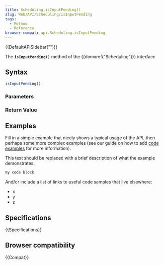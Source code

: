 ```yaml
---
title: Scheduling.isInputPending()
slug: Web/API/Scheduling/isInputPending
tags:
  - Method
  - Reference
browser-compat: api.Scheduling.isInputPending
---
```

{{DefaultAPISidebar("")}}

The **`isInputPending()`** method of the {{domxref("Scheduling")}} interface 

## Syntax

```js
isInputPending()
```

### Parameters



### Return Value



## Examples

Fill in a simple example that nicely shows a typical usage of the API, then perhaps some more complex examples (see our guide on how to add [code examples](/en-US/docs/MDN/Contribute/Structures/Code_examples) for more information).

This text should be replaced with a brief description of what the example demonstrates.

```js
my code block
```

And/or include a list of links to useful code samples that live elsewhere:

*   x
*   y
*   z

## Specifications

{{Specifications}}

## Browser compatibility

{{Compat}}

